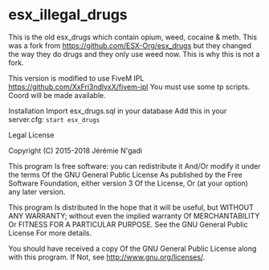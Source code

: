 # esx_illegal_drugs
This is the old esx_drugs which contain opium, weed, cocaine & meth.
This was a fork from https://github.com/ESX-Org/esx_drugs but they changed the way they do drugs and they only use weed now.
This is why this is not a fork.

This version is modified to use FiveM IPL https://github.com/XxFri3ndlyxX/fivem-ipl
You must use some tp scripts. Coord will be made available.

Installation
Import esx_drugs.sql in your database
Add this in your server.cfg:
```start esx_drugs```

Legal
License

Copyright (C) 2015-2018 Jérémie N'gadi

This program Is free software: you can redistribute it And/Or modify it under the terms Of the GNU General Public License As published by the Free Software Foundation, either version 3 Of the License, Or (at your option) any later version.

This program Is distributed In the hope that it will be useful, but WITHOUT ANY WARRANTY; without even the implied warranty Of MERCHANTABILITY Or FITNESS FOR A PARTICULAR PURPOSE. See the GNU General Public License For more details.

You should have received a copy Of the GNU General Public License along with this program. If Not, see http://www.gnu.org/licenses/.
